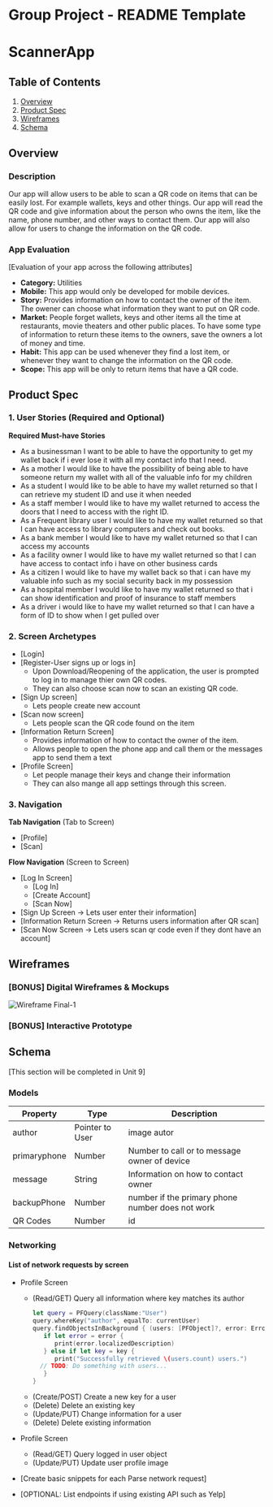 
Group Project - README Template
===

# ScannerApp
## Table of Contents
1. [Overview](#Overview)
1. [Product Spec](#Product-Spec)
1. [Wireframes](#Wireframes)
2. [Schema](#Schema)

## Overview
### Description
Our app will allow users to be able to scan a QR code on items that can be easily lost. For example wallets, keys and other things. Our app will read the QR code and give information about the person who owns the item, like the name, phone number, and other ways to contact them. Our app will also allow for users to change the information on the QR code. 

### App Evaluation
[Evaluation of your app across the following attributes]
- **Category:**
Utilities
- **Mobile:**
This app would only be developed for mobile devices.
- **Story:**
Provides information on how to contact the owner of the item. The owener can choose what information they want to put on QR code.
- **Market:**
People forget wallets, keys and other items all the time at restaurants, movie theaters and other public places. To have some type of information to return these items to the owners, save the owners a lot of money and time. 
- **Habit:**
This app can be used whenever they find a lost item, or whenever they want to change the information on the QR code.
- **Scope:**
This app will be only to return items that have a QR code. 

## Product Spec

### 1. User Stories (Required and Optional)

**Required Must-have Stories**

* As a businessman I want to be able to have the opportunity to get my wallet back if i ever lose it with all my contact info that I need. 
* As a mother I would like to have the possibility of being able to have someone return my wallet with all of the valuable info for my children
* As a student I would like to be able to have my wallet returned so that I can retrieve 
my student ID and use it when needed
* As a staff member I would like to have my wallet returned to access the doors that I need to access with the right ID.
* As a Frequent library user I would like to have my wallet returned so that I can have access to library computers and check out books.
* As a bank member I would like to have my wallet returned so that I can access my accounts
* As a facility owner I would like to have my wallet returned so that I can have access to contact info i have on other business cards
* As a citizen I would like to have my wallet back so that i can have my valuable info such as my social security back in my possession
* As a hospital member I would like to have my wallet returned so that i can show identification and proof of insurance to staff members
* As a driver i would like to have my wallet returned so that I can have a form of ID to show when I get pulled over 


### 2. Screen Archetypes

* [Login]
* [Register-User signs up or logs in]
   * Upon Download/Reopening of the application, the user is prompted to log in to manage thier own QR codes.
   * They can also choose scan now to scan an existing QR code.
* [Sign Up screen]
   * Lets people create new account
* [Scan now screen]
   * Lets people scan the QR code found on the item
* [Information Return Screen]
   * Provides information of how to contact the owner of the item.
   * Allows people to open the phone app and call them or the messages app to send them a text
* [Profile Screen]
   * Let people manage their keys and change their information
   * They can also mange all app settings through this screen.
   

### 3. Navigation

**Tab Navigation** (Tab to Screen)

* [Profile]
* [Scan]

**Flow Navigation** (Screen to Screen)

* [Log In Screen]
   * [Log In]
   * [Create Account]
   * [Scan Now]
* [Sign Up Screen -> Lets user enter their information]
* [Information Return Screen -> Returns users information after QR scan]
* [Scan Now Screen -> Lets users scan qr code even if they dont have an account]
   

## Wireframes
### [BONUS] Digital Wireframes & Mockups
![Wireframe Final-1](https://user-images.githubusercontent.com/59372920/77725228-2a22b180-6fb2-11ea-9b4f-a7429a9ab5c6.png)

### [BONUS] Interactive Prototype

## Schema 
[This section will be completed in Unit 9]
### Models
   | Property      | Type     | Description |
   | ------------- | -------- | ------------ |
   | author        | Pointer to User| image autor |
   | primaryphone         | Number     | Number to call or to message owner of device |
   | message       | String   | Information on how to contact owner |
   | backupPhone | Number   | number if the primary phone number does not work  |
   | QR Codes    | Number   | id  |
### Networking
#### List of network requests by screen
   - Profile Screen
      - (Read/GET) Query all information where key matches its author
         ```swift
         let query = PFQuery(className:"User")
         query.whereKey("author", equalTo: currentUser)
         query.findObjectsInBackground { (users: [PFObject]?, error: Error?) in
            if let error = error { 
               print(error.localizedDescription)
            } else if let key = key {
               print("Successfully retrieved \(users.count) users.")
           // TODO: Do something with users...
            }
         }
         ```
      - (Create/POST) Create a new key for a user
      - (Delete) Delete an existing key
      - (Update/PUT) Change information for a user
      - (Delete) Delete existing information

   - Profile Screen
      - (Read/GET) Query logged in user object
      - (Update/PUT) Update user profile image
- [Create basic snippets for each Parse network request]
- [OPTIONAL: List endpoints if using existing API such as Yelp]
